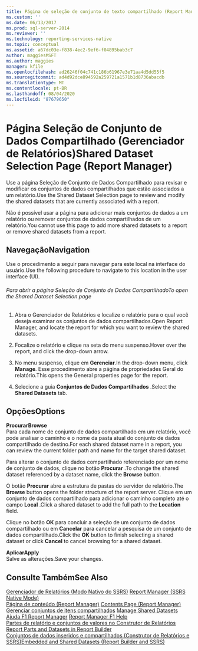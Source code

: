 ```yaml
---
title: Página de seleção de conjunto de texto compartilhado (Report Manager) | Microsoft Docs
ms.custom: ''
ms.date: 06/13/2017
ms.prod: sql-server-2014
ms.reviewer: ''
ms.technology: reporting-services-native
ms.topic: conceptual
ms.assetid: a67dc03e-f838-4ec2-9ef6-f04895bab3c7
author: maggiesMSFT
ms.author: maggies
manager: kfile
ms.openlocfilehash: ad26246f04c741c186b61967e3e71aa4d5dd55f5
ms.sourcegitcommit: ad4d92dce894592a259721a1571b1d8736abacdb
ms.translationtype: MT
ms.contentlocale: pt-BR
ms.lasthandoff: 08/04/2020
ms.locfileid: "87679650"
---
```

# <a name="shared-dataset-selection-page-report-manager"></a><span data-ttu-id="9d98f-102">Página Seleção de Conjunto de Dados Compartilhado (Gerenciador de Relatórios)</span><span class="sxs-lookup"><span data-stu-id="9d98f-102">Shared Dataset Selection Page (Report Manager)</span></span>
  <span data-ttu-id="9d98f-103">Use a página Seleção de Conjunto de Dados Compartilhado para revisar e modificar os conjuntos de dados compartilhados que estão associados a um relatório.</span><span class="sxs-lookup"><span data-stu-id="9d98f-103">Use the Shared Dataset Selection page to review and modify the shared datasets that are currently associated with a report.</span></span>  
  
 <span data-ttu-id="9d98f-104">Não é possível usar a página para adicionar mais conjuntos de dados a um relatório ou remover conjuntos de dados compartilhados de um relatório.</span><span class="sxs-lookup"><span data-stu-id="9d98f-104">You cannot use this page to add more shared datasets to a report or remove shared datasets from a report.</span></span>  
  
## <a name="navigation"></a><span data-ttu-id="9d98f-105">Navegação</span><span class="sxs-lookup"><span data-stu-id="9d98f-105">Navigation</span></span>  
 <span data-ttu-id="9d98f-106">Use o procedimento a seguir para navegar para este local na interface do usuário.</span><span class="sxs-lookup"><span data-stu-id="9d98f-106">Use the following procedure to navigate to this location in the user interface (UI).</span></span>  
  
###### <a name="to-open-the-shared-dataset-selection-page"></a><span data-ttu-id="9d98f-107">Para abrir a página Seleção de Conjunto de Dados Compartilhado</span><span class="sxs-lookup"><span data-stu-id="9d98f-107">To open the Shared Dataset Selection page</span></span>  
  
1.  <span data-ttu-id="9d98f-108">Abra o Gerenciador de Relatórios e localize o relatório para o qual você deseja examinar os conjuntos de dados compartilhados.</span><span class="sxs-lookup"><span data-stu-id="9d98f-108">Open Report Manager, and locate the report for which you want to review the shared datasets.</span></span>  
  
2.  <span data-ttu-id="9d98f-109">Focalize o relatório e clique na seta do menu suspenso.</span><span class="sxs-lookup"><span data-stu-id="9d98f-109">Hover over the report, and click the drop-down arrow.</span></span>  
  
3.  <span data-ttu-id="9d98f-110">No menu suspenso, clique em **Gerenciar**.</span><span class="sxs-lookup"><span data-stu-id="9d98f-110">In the drop-down menu, click **Manage**.</span></span> <span data-ttu-id="9d98f-111">Esse procedimento abre a página de propriedades Geral do relatório.</span><span class="sxs-lookup"><span data-stu-id="9d98f-111">This opens the General properties page for the report.</span></span>  
  
4.  <span data-ttu-id="9d98f-112">Selecione a guia **Conjuntos de Dados Compartilhados** .</span><span class="sxs-lookup"><span data-stu-id="9d98f-112">Select the **Shared Datasets** tab.</span></span>  
  
## <a name="options"></a><span data-ttu-id="9d98f-113">Opções</span><span class="sxs-lookup"><span data-stu-id="9d98f-113">Options</span></span>  
 <span data-ttu-id="9d98f-114">**Procurar**</span><span class="sxs-lookup"><span data-stu-id="9d98f-114">**Browse**</span></span>  
 <span data-ttu-id="9d98f-115">Para cada nome de conjunto de dados compartilhado em um relatório, você pode analisar o caminho e o nome da pasta atual do conjunto de dados compartilhado de destino.</span><span class="sxs-lookup"><span data-stu-id="9d98f-115">For each shared dataset name in a report, you can review the current folder path and name for the target shared dataset.</span></span>  
  
 <span data-ttu-id="9d98f-116">Para alterar o conjunto de dados compartilhado referenciado por um nome de conjunto de dados, clique no botão **Procurar** .</span><span class="sxs-lookup"><span data-stu-id="9d98f-116">To change the shared dataset referenced by a dataset name, click the **Browse** button.</span></span>  
  
 <span data-ttu-id="9d98f-117">O botão **Procurar** abre a estrutura de pastas do servidor de relatório.</span><span class="sxs-lookup"><span data-stu-id="9d98f-117">The **Browse** button opens the folder structure of the report server.</span></span> <span data-ttu-id="9d98f-118">Clique em um conjunto de dados compartilhado para adicionar o caminho completo até o campo **Local** .</span><span class="sxs-lookup"><span data-stu-id="9d98f-118">Click a shared dataset to add the full path to the **Location** field.</span></span>  
  
 <span data-ttu-id="9d98f-119">Clique no botão **OK** para concluir a seleção de um conjunto de dados compartilhado ou em **Cancelar** para cancelar a pesquisa de um conjunto de dados compartilhado.</span><span class="sxs-lookup"><span data-stu-id="9d98f-119">Click the **OK** button to finish selecting a shared dataset or click **Cancel** to cancel browsing for a shared dataset.</span></span>  
  
 <span data-ttu-id="9d98f-120">**Aplicar**</span><span class="sxs-lookup"><span data-stu-id="9d98f-120">**Apply**</span></span>  
 <span data-ttu-id="9d98f-121">Salve as alterações.</span><span class="sxs-lookup"><span data-stu-id="9d98f-121">Save your changes.</span></span>  
  
## <a name="see-also"></a><span data-ttu-id="9d98f-122">Consulte Também</span><span class="sxs-lookup"><span data-stu-id="9d98f-122">See Also</span></span>  
 <span data-ttu-id="9d98f-123">[Gerenciador de Relatórios &#40;Modo Nativo do SSRS&#41;](../../2014/reporting-services/report-manager-ssrs-native-mode.md) </span><span class="sxs-lookup"><span data-stu-id="9d98f-123">[Report Manager  &#40;SSRS Native Mode&#41;](../../2014/reporting-services/report-manager-ssrs-native-mode.md) </span></span>  
 <span data-ttu-id="9d98f-124">[Página de conteúdo &#40;Report Manager&#41;](../../2014/reporting-services/contents-page-report-manager.md) </span><span class="sxs-lookup"><span data-stu-id="9d98f-124">[Contents Page &#40;Report Manager&#41;](../../2014/reporting-services/contents-page-report-manager.md) </span></span>  
 <span data-ttu-id="9d98f-125">[Gerenciar conjuntos de itens compartilhados](report-data/manage-shared-datasets.md) </span><span class="sxs-lookup"><span data-stu-id="9d98f-125">[Manage Shared Datasets](report-data/manage-shared-datasets.md) </span></span>  
 <span data-ttu-id="9d98f-126">[Ajuda F1 Report Manager](../../2014/reporting-services/report-manager-f1-help.md) </span><span class="sxs-lookup"><span data-stu-id="9d98f-126">[Report Manager F1 Help](../../2014/reporting-services/report-manager-f1-help.md) </span></span>  
 <span data-ttu-id="9d98f-127">[Partes de relatório e conjuntos de valores no Construtor de Relatórios](report-data/report-parts-and-datasets-in-report-builder.md) </span><span class="sxs-lookup"><span data-stu-id="9d98f-127">[Report Parts and Datasets in Report Builder](report-data/report-parts-and-datasets-in-report-builder.md) </span></span>  
 [<span data-ttu-id="9d98f-128">Conjuntos de dados inseridos e compartilhados &#40;Construtor de Relatórios e SSRS&#41;</span><span class="sxs-lookup"><span data-stu-id="9d98f-128">Embedded and Shared Datasets &#40;Report Builder and SSRS&#41;</span></span>](report-data/embedded-and-shared-datasets-report-builder-and-ssrs.md)  
  
  
